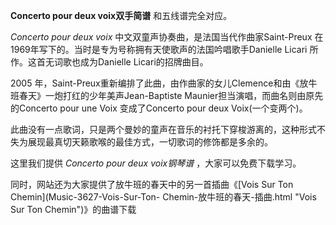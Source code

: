 

**Concerto pour deux voix双手简谱** 和五线谱完全对应。

_Concerto pour deux voix_ 中文双童声协奏曲，是法国当代作曲家Saint-Preux
在1969年写下的。当时是专为号称拥有天使歌声的法国吟唱歌手Danielle Licari 所作。这首无词歌也成为Danielle Licari的招牌曲目。

2005 年，Saint-Preux重新编排了此曲，由作曲家的女儿Clemence和由《放牛班春天》一炮打红的少年美声Jean-Baptiste
Maunier担当演唱，而曲名则由原先的Concerto pour une Voix 变成了Concerto pour deux Voix(一个变两个)。

此曲没有一点歌词，只是两个曼妙的童声在音乐的衬托下穿梭游离的，这种形式不失为展现最真切天籁歌喉的最佳方式，一切歌词的修饰都是多余的。

这里我们提供 _Concerto pour deux voix钢琴谱_ ，大家可以免费下载学习。

同时，网站还为大家提供了放牛班的春天中的另一首插曲《[Vois Sur Ton Chemin](Music-3627-Vois-Sur-Ton-
Chemin-放牛班的春天-插曲.html "Vois Sur Ton Chemin")》的曲谱下载

